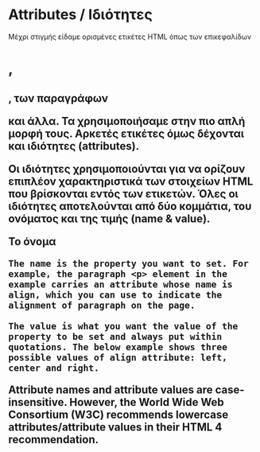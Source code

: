 # Attributes / Ιδιότητες
Μέχρι στιγμής είδαμε ορισμένες ετικέτες HTML όπως των επικεφαλίδων <h1>, <h2>, των παραγράφων <p> και άλλα. Τα χρησιμοποιήσαμε στην πιο απλή μορφή τους. Αρκετές ετικέτες όμως δέχονται και ιδιότητες (attributes). 

Οι ιδιότητες χρησιμοποιούνται για να ορίζουν επιπλέον χαρακτηριστικά των στοιχείων HTML που βρίσκονται εντός των ετικετών. Όλες οι ιδιότητες αποτελούνται από δύο κομμάτια, του ονόματος και της τιμής (name & value).

Το όνομα 

    The name is the property you want to set. For example, the paragraph <p> element in the example carries an attribute whose name is align, which you can use to indicate the alignment of paragraph on the page.

    The value is what you want the value of the property to be set and always put within quotations. The below example shows three possible values of align attribute: left, center and right.

Attribute names and attribute values are case-insensitive. However, the World Wide Web Consortium (W3C) recommends lowercase attributes/attribute values in their HTML 4 recommendation.
